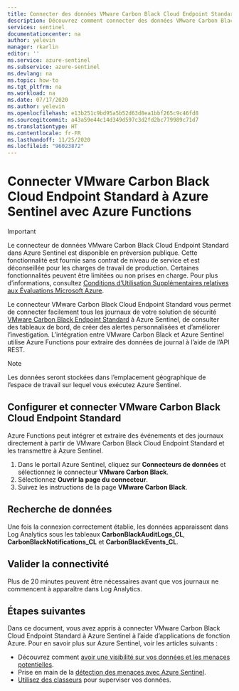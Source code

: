 ```yaml
---
title: Connecter des données VMware Carbon Black Cloud Endpoint Standard à Azure Sentinel | Microsoft Docs
description: Découvrez comment connecter des données VMware Carbon Black Cloud Endpoint Standard à Azure Sentinel.
services: sentinel
documentationcenter: na
author: yelevin
manager: rkarlin
editor: ''
ms.service: azure-sentinel
ms.subservice: azure-sentinel
ms.devlang: na
ms.topic: how-to
ms.tgt_pltfrm: na
ms.workload: na
ms.date: 07/17/2020
ms.author: yelevin
ms.openlocfilehash: e13b251c9bd95a5b52d63d8ea1bbf265c9c46fd8
ms.sourcegitcommit: a43a59e44c14d349d597c3d2fd2bc779989c71d7
ms.translationtype: HT
ms.contentlocale: fr-FR
ms.lasthandoff: 11/25/2020
ms.locfileid: "96023872"
---
```

# <a name="connect-your-vmware-carbon-black-cloud-endpoint-standard-to-azure-sentinel-with-azure-function"></a>Connecter VMware Carbon Black Cloud Endpoint Standard à Azure Sentinel avec Azure Functions

> [!IMPORTANT]
> Le connecteur de données VMware Carbon Black Cloud Endpoint Standard dans Azure Sentinel est disponible en préversion publique.
> Cette fonctionnalité est fournie sans contrat de niveau de service et est déconseillée pour les charges de travail de production. Certaines fonctionnalités peuvent être limitées ou non prises en charge. Pour plus d’informations, consultez [Conditions d’Utilisation Supplémentaires relatives aux Évaluations Microsoft Azure](https://azure.microsoft.com/support/legal/preview-supplemental-terms/).

Le connecteur VMware Carbon Black Cloud Endpoint Standard vous permet de connecter facilement tous les journaux de votre solution de sécurité [VMware Carbon Black Endpoint Standard](https://www.carbonblack.com/products/endpoint-standard/) à Azure Sentinel, de consulter des tableaux de bord, de créer des alertes personnalisées et d’améliorer l’investigation. L’intégration entre VMware Carbon Black et Azure Sentinel utilise Azure Functions pour extraire des données de journal à l’aide de l’API REST.


> [!NOTE]
> Les données seront stockées dans l’emplacement géographique de l’espace de travail sur lequel vous exécutez Azure Sentinel.

## <a name="configure-and-connect-vmware-carbon-black-cloud-endpoint-standard"></a>Configurer et connecter VMware Carbon Black Cloud Endpoint Standard

Azure Functions peut intégrer et extraire des événements et des journaux directement à partir de VMware Carbon Black Cloud Endpoint Standard et les transmettre à Azure Sentinel.

1. Dans le portail Azure Sentinel, cliquez sur **Connecteurs de données** et sélectionnez le connecteur **VMware Carbon Black**.
2. Sélectionnez **Ouvrir la page du connecteur**.
3. Suivez les instructions de la page **VMware Carbon Black**.


## <a name="find-your-data"></a>Recherche de données

Une fois la connexion correctement établie, les données apparaissent dans Log Analytics sous les tableaux **CarbonBlackAuditLogs_CL**, **CarbonBlackNotifications_CL** et ****CarbonBlackEvents_CL****.

## <a name="validate-connectivity"></a>Valider la connectivité
Plus de 20 minutes peuvent être nécessaires avant que vos journaux ne commencent à apparaître dans Log Analytics. 


## <a name="next-steps"></a>Étapes suivantes
Dans ce document, vous avez appris à connecter VMware Carbon Black Cloud Endpoint Standard à Azure Sentinel à l’aide d’applications de fonction Azure. Pour en savoir plus sur Azure Sentinel, voir les articles suivants :
- Découvrez comment [avoir une visibilité sur vos données et les menaces potentielles](quickstart-get-visibility.md).
- Prise en main de la [détection des menaces avec Azure Sentinel](tutorial-detect-threats-built-in.md).
- [Utilisez des classeurs](tutorial-monitor-your-data.md) pour superviser vos données.

